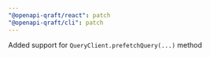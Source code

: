 ```yaml
---
"@openapi-qraft/react": patch
"@openapi-qraft/cli": patch
---
```


Added support for `QueryClient.prefetchQuery(...)` method

